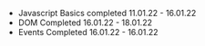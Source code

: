 * Javascript Basics completed 11.01.22 - 16.01.22
* DOM Completed 16.01.22 - 18.01.22
* Events Completed 16.01.22 - 16.01.22

